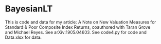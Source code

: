 # BayesianLT
This is code and data for my article: 
A Note on New Valuation Measures for Standard \& Poor Composite Index Returns,
coauthored with Taran Grove and Michael Reyes. See arXiv:1905.04603.
See code4.py for code and Data.xlsx for data.
